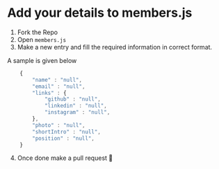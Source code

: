 # Add your details to members.js

1. Fork the Repo
2. Open `members.js`
3. Make a new entry and fill the required information in correct format.


A sample is given below 

```javascript
    {
        "name" : "null",
        "email" : "null",
        "links" : {
            "github" : "null",
            "linkedin" : "null",
            "instagram" : "null",
        },
        "photo" : "null",
        "shortIntro" : "null",
        "position" : "null",
    }
```

4. Once done make a pull request 🙂
